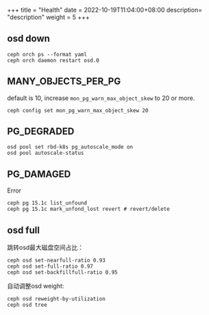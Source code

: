 +++
title = "Health"
date =  2022-10-19T11:04:00+08:00
description= "description"
weight = 5
+++

## osd down

```shell
ceph orch ps --format yaml
ceph orch daemon restart osd.0
```

## MANY_OBJECTS_PER_PG

default is 10, increase `mon_pg_warn_max_object_skew` to 20 or more.

```shell
ceph config set mon_pg_warn_max_object_skew 20
```

## PG_DEGRADED

```shell
osd pool set rbd-k8s pg_autoscale_mode on
osd pool autoscale-status
```

## PG_DAMAGED

Error

```shell
ceph pg 15.1c list_unfound 
ceph pg 15.1c mark_unfond_lost revert # revert/delete
```

## osd full

跳转osd最大磁盘空间占比：

```shell
ceph osd set-nearfull-ratio 0.93
ceph osd set-full-ratio 0.97
ceph osd set-backfillfull-ratio 0.95
```

自动调整osd weight:

```shell
ceph osd reweight-by-utilization
ceph osd tree
```